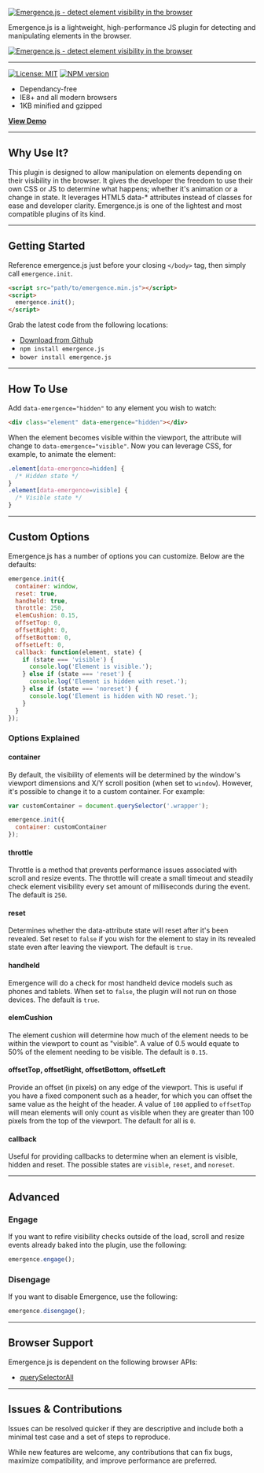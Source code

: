 [![Emergence.js - detect element visibility in the browser](https://xtianmiller.github.io/emergence.js/dist/images/emergence-title.png#2)](https://xtianmiller.github.io/emergence.js)

Emergence.js is a lightweight, high-performance JS plugin for detecting and manipulating elements in the browser.

[![Emergence.js - detect element visibility in the browser](https://xtianmiller.github.io/emergence.js/dist/images/emergence-hero.png#2)](https://xtianmiller.github.io/emergence.js)

***

[![License: MIT](https://img.shields.io/badge/license-MIT-00ddd0.svg)](https://opensource.org/licenses/MIT)
[![NPM version](https://img.shields.io/badge/npm-v1.1.1-00ddd0.svg)](https://www.npmjs.com/package/emergence.js)

- Dependancy-free
- IE8+ and all modern browsers
- 1KB minified and gzipped

**[View Demo](https://xtianmiller.github.io/emergence.js)**

***

## Why Use It?
This plugin is designed to allow manipulation on elements depending on their visibility in the browser. It gives the developer the freedom to use their own CSS or JS to determine what happens; whether it's animation or a change in state. It leverages HTML5 data-* attributes instead of classes for ease and developer clarity. Emergence.js is one of the lightest and most compatible plugins of its kind.

***

## Getting Started
Reference emergence.js just before your closing `</body>` tag, then simply call `emergence.init`.

```html
<script src="path/to/emergence.min.js"></script>
<script>
  emergence.init();
</script>
```

Grab the latest code from the following locations:

- [Download from Github](https://github.com/xtianmiller/emergence.js/archive/master.zip)
- `npm install emergence.js`
- `bower install emergence.js`

***

## How To Use
Add `data-emergence="hidden"` to any element you wish to watch:

```html
<div class="element" data-emergence="hidden"></div>
```

When the element becomes visible within the viewport, the attribute will change to `data-emergence="visible"`. Now you can leverage CSS, for example, to animate the element:

```css
.element[data-emergence=hidden] {
  /* Hidden state */
}
.element[data-emergence=visible] {
  /* Visible state */
}
```

***

## Custom Options
Emergence.js has a number of options you can customize. Below are the defaults:

```javascript
emergence.init({
  container: window,
  reset: true,
  handheld: true,
  throttle: 250,
  elemCushion: 0.15,
  offsetTop: 0,
  offsetRight: 0,
  offsetBottom: 0,
  offsetLeft: 0,
  callback: function(element, state) {
    if (state === 'visible') {
      console.log('Element is visible.');
    } else if (state === 'reset') {
      console.log('Element is hidden with reset.');
    } else if (state === 'noreset') {
      console.log('Element is hidden with NO reset.');
    }
  }
});
```

### Options Explained
#### container
By default, the visibility of elements will be determined by the window's viewport dimensions and X/Y scroll position (when set to `window`). However, it's possible to change it to a custom container. For example:

```javascript
var customContainer = document.querySelector('.wrapper');

emergence.init({
  container: customContainer
});
```

#### throttle
Throttle is a method that prevents performance issues associated with scroll and resize events. The throttle will create a small timeout and steadily check element visibility every set amount of milliseconds during the event. The default is `250`.

#### reset
Determines whether the data-attribute state will reset after it's been revealed. Set reset to `false` if you wish for the element to stay in its revealed state even after leaving the viewport. The default is `true`.

#### handheld
Emergence will do a check for most handheld device models such as phones and tablets. When set to `false`, the plugin will not run on those devices. The default is `true`.

#### elemCushion
The element cushion will determine how much of the element needs to be within the viewport to count as "visible". A value of 0.5 would equate to 50% of the element needing to be visible. The default is `0.15`.

#### offsetTop, offsetRight, offsetBottom, offsetLeft
Provide an offset (in pixels) on any edge of the viewport. This is useful if you have a fixed component such as a header, for which you can offset the same value as the height of the header. A value of `100` applied to `offsetTop` will mean elements will only count as visible when they are greater than 100 pixels from the top of the viewport. The default for all is `0`.

#### callback
Useful for providing callbacks to determine when an element is visible, hidden and reset. The possible states are `visible`, `reset`, and `noreset`.

***

## Advanced
### Engage
If you want to refire visibility checks outside of the load, scroll and resize events already baked into the plugin, use the following:
```javascript
emergence.engage();
```

### Disengage
If you want to disable Emergence, use the following:
```javascript
emergence.disengage();
```

***

## Browser Support
Emergence.js is dependent on the following browser APIs:

- [querySelectorAll](http://caniuse.com/#feat=queryselector)

***

## Issues & Contributions
Issues can be resolved quicker if they are descriptive and include both a minimal test case and a set of steps to reproduce.

While new features are welcome, any contributions that can fix bugs, maximize compatibility, and improve performance are preferred.
